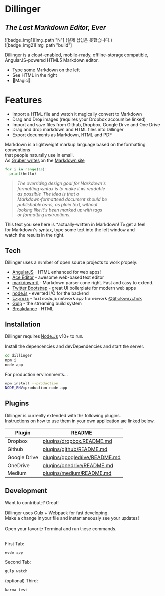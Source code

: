 # Dillinger
## *The Last Markdown Editor, Ever*
![badge_img1][img_path "N"] (실제 삽입은 못했습니다.)  
![badge_img2][img_path "build"]

Dillinger is a cloud-enabled, mobile-ready, offline-storage compatible,<br>
AngularJS-powered HTML5 Markdown editor.
* Type some Markdown on the left
* See HTML in the right
* :star2:Magic:star2:

# Features
* Import a HTML file and watch it magically convert to Markdown
* Drag and Drop images (requires your Dropbox account be linked)
* Import and save files from Github, Dropbox, Google Drive and One Drive
* Drag and drop markdown and HTML files into Dillinger
* Export documents as Markdown, HTML and PDF

Markdown is a lightweight markup language based on the formatting conventions<br> that people naturally use in email.<br>
As [Gruber writes](naver.com "gruber") on the [Markdown site](naver.com "markdown")
```py
for i in range(10):
  print(hello)
```
> *The overriding design goal for Markdown's<br>
formatting syntax is to make it as readable<br>
as possible. The idea is that a<br>
Markdown-formatteed document should be<br>
publishable as-is, as plain text, without<br>
looking like it's been marked up with tags<br>
or formatting instructions.*

This text you see here is *actually-written in Markdown! To get a feel<br>
for Markdown's syntax, type some text into the left window and<br>
watch the results in the right.

## Tech
Dillinger uses a number of open source projects to work propely:

* [AngularJS](www.naver.com "angular") - HTML enhanced for web apps!
* [Ace Editor](www.naver.com "editor") - awesome web-based text editor
* [markdown-it](www.naver.com "markdown") - Markdown parser done right. Fast and easy to extend.
* [Twitter Bootstrap](naver.com "boot") - great UI bollerplate for modern web apps
* [node.js](naver.com "node") - evented I/O for the backend
* [Express](naver.com "express") - fast node.js network app framework [@tjholowaychuk](naver.com "chuk")
* [Gulp](naver.com "gulp") - the streaming build system
* [Breakdance](naver.com "dance") - HTML

## Installation
Dillinger requires [Node.Js](naver.com "node") v10+ to run.  
<br>
Install the dependencies and devDependencies and start the server.
```sh
cd dillinger
npm i
node app
```

For production environments...

```sh
npm install --production
NODE_ENV=production node app
```

## Plugins
Dillinger is currently extended with the following plugins.  
Instructions on how to use them in your own application are linked below.

|Plugin|README|
|---|---|
|Dropbox|[plugins/dropbox/README.md](readme.md "dropbox")|
|Github|[plugins/github/README.md](readme.md "github")|
|Google Drive|[plugins/googledrive/README.md](readme.md "googledrive")|
|OneDrive|[plugins/onedrive/README.md](readme.md "one")|
|Medium|[plugins/medium/README.md](readme.md "midium")|

## Development
Want to contribute? Great!  
<br>
Dillinger uses Gulp + Webpack for fast developing.  
Make a change in your file and instantaneously see your updates!  
<br>
Open your favorite Terminal and run these commands.  
<br>

First Tab:
```sh
node app
```

Second Tab:
```sh
gulp watch
```

(optional) Third:
```sh
karma test
```